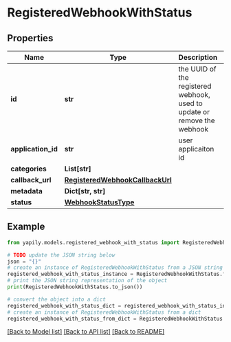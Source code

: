 # RegisteredWebhookWithStatus


## Properties

Name | Type | Description | Notes
------------ | ------------- | ------------- | -------------
**id** | **str** | the UUID of the registered webhook, used to update or remove the webhook | [optional] 
**application_id** | **str** | user applicaiton id | [optional] 
**categories** | **List[str]** |  | [optional] 
**callback_url** | [**RegisteredWebhookCallbackUrl**](RegisteredWebhookCallbackUrl.md) |  | [optional] 
**metadata** | **Dict[str, str]** |  | [optional] 
**status** | [**WebhookStatusType**](WebhookStatusType.md) |  | [optional] 

## Example

```python
from yapily.models.registered_webhook_with_status import RegisteredWebhookWithStatus

# TODO update the JSON string below
json = "{}"
# create an instance of RegisteredWebhookWithStatus from a JSON string
registered_webhook_with_status_instance = RegisteredWebhookWithStatus.from_json(json)
# print the JSON string representation of the object
print(RegisteredWebhookWithStatus.to_json())

# convert the object into a dict
registered_webhook_with_status_dict = registered_webhook_with_status_instance.to_dict()
# create an instance of RegisteredWebhookWithStatus from a dict
registered_webhook_with_status_from_dict = RegisteredWebhookWithStatus.from_dict(registered_webhook_with_status_dict)
```
[[Back to Model list]](../README.md#documentation-for-models) [[Back to API list]](../README.md#documentation-for-api-endpoints) [[Back to README]](../README.md)


